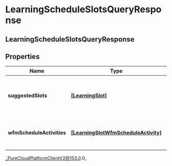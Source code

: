 # LearningScheduleSlotsQueryResponse

## LearningScheduleSlotsQueryResponse

## Properties

|Name | Type | Description | Notes|
|------------ | ------------- | ------------- | -------------|
| **suggestedSlots** | [**[LearningSlot]**](LearningSlot) | List of slots where Learning activity can be scheduled | [optional] |
| **wfmScheduleActivities** | [**[LearningSlotWfmScheduleActivity]**](LearningSlotWfmScheduleActivity) | Detailed data for WFM scheduled activities | [optional] |



_PureCloudPlatformClientV2@153.0.0_
